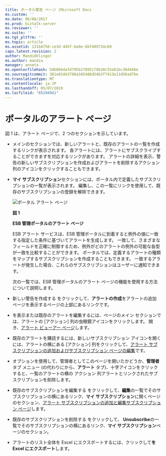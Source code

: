 ```yaml
---
title: ポータル警告 ページ |Microsoft Docs
ms.custom: ''
ms.date: 06/08/2017
ms.prod: biztalk-server
ms.reviewer: ''
ms.suite: ''
ms.tgt_pltfrm: ''
ms.topic: article
ms.assetid: 131b4750-ce3d-445f-be0e-6bf499734c69
caps.latest.revision: 2
author: MandiOhlinger
ms.author: mandia
manager: anneta
ms.openlocfilehash: 5db094dafd795b27095179b38c55e81bc36d44be
ms.sourcegitcommit: 381e83d43796a345488d54b3f7413e11d56ad7be
ms.translationtype: MT
ms.contentlocale: ja-JP
ms.lasthandoff: 05/07/2019
ms.locfileid: "65294941"
---
```

# <a name="portal-alerts-page"></a>ポータルのアラート ページ
図 1 は、アラート ページで、2 つのセクションを示しています。  

- メインのセクションでは、新しいアラートと、既存のアラートの一覧を作成するリンクが表示されます。 各アラートには、アラートにサブスクライブすることができますを対応するリンクがあります。 アラートの詳細を表示、警告の新しいサブスクリプションを作成およびアラートを削除するアクション列のアイコンをクリックすることもできます。  

- **マイ サブスクリプション**セクションには、ポータル内で定義したサブスクリプションの一覧が表示されます。 編集し、この一覧にリンクを使用して、既存のサブスクリプションの登録を解除できます。  

  ![ポータル アラート ページ](../esb-toolkit/media/ch8-portalalertspage.gif "Ch8 PortalAlertsPage")  

  **図 1**  

  **ESB 管理ポータルのアラート ページ**  

  ESB アラート サービスは、ESB 管理ポータルに到着すると例外の値に一致する指定した条件に基づいてアラートを生成します。 一致して、さまざまなフィールドを正確に制御するため、例外がどのアラートの例外の可能な各型が一致を比較することができます。 ポータルでは、定義するアラートの種類をマップするサブスクリプションを作成することもできます。 一致するアラートが発生した場合、これらのサブスクリプションはユーザーに通知できます。  

  次の一覧では、ESB 管理ポータルのアラート ページの機能を使用する方法について説明します。  

- 新しい警告を作成する をクリックして、**アラートの作成**をアラートの追加 ページを表示するページの上部にあるリンクです。  

- を表示または既存のアラートを編集するには、ページのメイン セクションでは、アラートの [アクション] 列の虫眼鏡アイコンをクリックします。 開き、[アラート ビューアー ページ](../esb-toolkit/alert-viewer-page.md)します。  

- 既存のアラートを購読するには、新しいサブスクリプション アイコンを開くには、アラートの横にある [アクション] 列をクリックして、[アラート サブスクリプションの追加およびサブスクリプション ページの編集](../esb-toolkit/add-alert-subscription-and-edit-subscription-pages.md)です。  

- オプションを使用して、管理者としてこのページを開いたかどうか、**管理者**タブ メニュー (の代わりにから、**アラート** タブ)、十字アイコンをクリックすると、一覧のアラートの横の アクション 列アラートとリンクされたサブスクリプションを削除します。  

- 既存のサブスクリプションを編集する をクリックして、**編集**の一覧でそのサブスクリプションの横にあるリンク、**マイ サブスクリプション**に開くページのセクション、[アラート サブスクリプションの追加と編集サブスクリプション ページ](../esb-toolkit/add-alert-subscription-and-edit-subscription-pages.md)します。  

- 既存のサブスクリプションを削除する をクリックして、 **Unsubscribe**の一覧でそのサブスクリプションの横にあるリンク、**マイ サブスクリプション**ページのセクション。  

- アラートのリスト全体を Excel にエクスポートするには、クリックして**を Excel にエクスポート**します。
